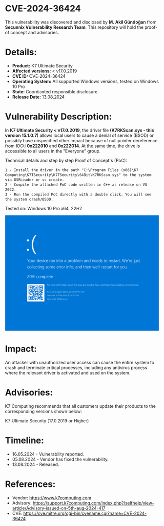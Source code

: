 # CVE-2024-36424

This vulnerability was discovered and disclosed by **M. Akil Gündoğan** from **Secunnix Vulnerability Research Team**. This repository will hold the proof-of concept and advisories.

# Details:

- **Product:** K7 Ultimate Security
- **Affected versions:** < v17.0.2019
- **CVE ID:** CVE-2024-36424
- **Operating System:** All supported Windows versions, tested on Windows 10 Pro
- **State:** Coordianted responsible disclosure.
- **Release Date:** 13.08.2024

# Vulnerability Description:

In **K7 Ultimate Security < v17.0.2019**, the driver file **(K7RKScan.sys - this version 15.1.0.7)** allows local users to cause a denial of service (BSOD) or possibly have unspecified other impact because of null pointer dereference from IOCtl **0x222010** and **0x222014**. At the same time, the drive is accessible to all users in the "Everyone" group. 

Technical details and step by step Proof of Concept's (PoC):

    1 - Install the driver in the path "C:\Program Files (x86)\K7 Computing\K7TSecurity\K7TSecurity\64Bit\K7RKScan.sys" to the system via OSRLoader or sc create.
    2 - Compile the attached PoC code written in C++ as release on VS 2022. 
    3 - Run the compiled PoC directly with a double click. You will see the system crash/BSOD.

Tested on: Windows 10 Pro x64, 22H2

![](/screenshot.png)

# Impact:

An attacker with unauthorized user access can cause the entire system to crash and terminate critical processes, including any antivirus process where the relevant driver is activated and used on the system.

# Advisories:

K7 Computing recommends that all customers update their products to the corresponding versions shown below:

K7 Ultimate Security (17.0.2019 or Higher)

# Timeline:

- 16.05.2024 - Vulnerability reported.
- 05.08.2024 - Vendor has fixed the vulnerability.
- 13.08.2024 - Released.

# References:

- Vendor: https://www.k7computing.com
- Advisory: https://support.k7computing.com/index.php?/selfhelp/view-article/Advisory-issued-on-5th-aug-2024-417
- CVE: https://cve.mitre.org/cgi-bin/cvename.cgi?name=CVE-2024-36424
